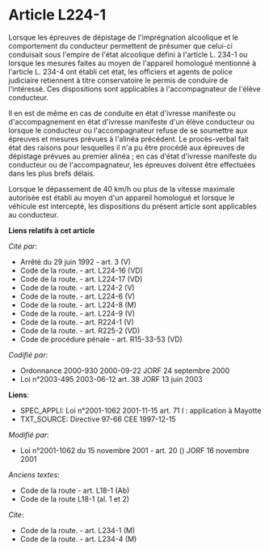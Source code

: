 # Article L224-1

Lorsque les épreuves de dépistage de l'imprégnation alcoolique et le comportement du conducteur permettent de présumer que
celui-ci conduisait sous l'empire de l'état alcoolique défini à l'article L. 234-1 ou lorsque les mesures faites au moyen de
l'appareil homologué mentionné à l'article L. 234-4 ont établi cet état, les officiers et agents de police judiciaire
retiennent à titre conservatoire le permis de conduire de l'intéressé. Ces dispositions sont applicables à l'accompagnateur
de l'élève conducteur.

Il en est de même en cas de conduite en état d'ivresse manifeste ou d'accompagnement en état d'ivresse manifeste d'un élève
conducteur ou lorsque le conducteur ou l'accompagnateur refuse de se soumettre aux épreuves et mesures prévues à l'alinéa
précédent. Le procès-verbal fait état des raisons pour lesquelles il n'a pu être procédé aux épreuves de dépistage prévues au
premier alinéa ; en cas d'état d'ivresse manifeste du conducteur ou de l'accompagnateur, les épreuves doivent être effectuées
dans les plus brefs délais.

Lorsque le dépassement de 40 km/h ou plus de la vitesse maximale autorisée est établi au moyen d'un appareil homologué et
lorsque le véhicule est intercepté, les dispositions du présent article sont applicables au conducteur.

**Liens relatifs à cet article**

_Cité par_:

  - Arrêté du 29 juin 1992 - art. 3 (V)
  - Code de la route. - art. L224-16 (VD)
  - Code de la route. - art. L224-17 (VD)
  - Code de la route. - art. L224-2 (V)
  - Code de la route. - art. L224-6 (V)
  - Code de la route. - art. L224-8 (M)
  - Code de la route. - art. L224-9 (V)
  - Code de la route. - art. R224-1 (V)
  - Code de la route. - art. R225-2 (VD)
  - Code de procédure pénale - art. R15-33-53 (VD)

_Codifié par_:

  - Ordonnance 2000-930 2000-09-22 JORF 24 septembre 2000
  - Loi n°2003-495 2003-06-12 art. 38 JORF 13 juin 2003

**Liens**:

  - SPEC_APPLI: Loi n°2001-1062 2001-11-15 art. 71 I : application à Mayotte
  - TXT_SOURCE: Directive 97-66 CEE 1997-12-15

_Modifié par_:

  - Loi n°2001-1062 du 15 novembre 2001 - art. 20 () JORF 16 novembre 2001

_Anciens textes_:

  - Code de la route - art. L18-1 (Ab)
  - Code de la route L18-1 (al. 1 et 2)

_Cite_:

  - Code de la route. - art. L234-1 (M)
  - Code de la route. - art. L234-4 (M)
